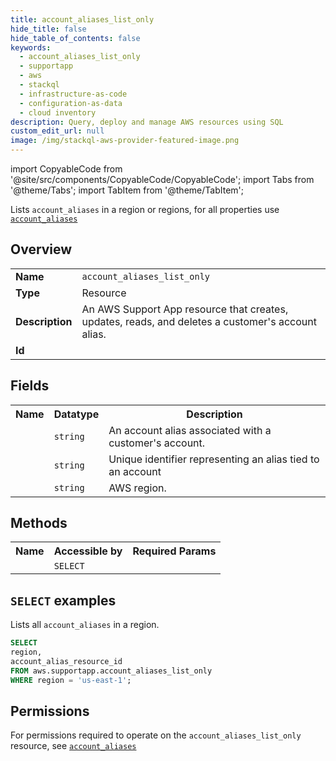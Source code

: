 ```yaml
---
title: account_aliases_list_only
hide_title: false
hide_table_of_contents: false
keywords:
  - account_aliases_list_only
  - supportapp
  - aws
  - stackql
  - infrastructure-as-code
  - configuration-as-data
  - cloud inventory
description: Query, deploy and manage AWS resources using SQL
custom_edit_url: null
image: /img/stackql-aws-provider-featured-image.png
---
```


import CopyableCode from '@site/src/components/CopyableCode/CopyableCode';
import Tabs from '@theme/Tabs';
import TabItem from '@theme/TabItem';

Lists <code>account_aliases</code> in a region or regions, for all properties use <a href="/services/serviceName/account_aliases/"><code>account_aliases</code></a>

## Overview
<table>
<tbody>
<tr><td><b>Name</b></td><td><code>account_aliases_list_only</code></td></tr>
<tr><td><b>Type</b></td><td>Resource</td></tr>
<tr><td><b>Description</b></td><td>An AWS Support App resource that creates, updates, reads, and deletes a customer's account alias.</td></tr>
<tr><td><b>Id</b></td><td><CopyableCode code="aws.supportapp.account_aliases_list_only" /></td></tr>
</tbody>
</table>

## Fields
<table>
<tbody>
<tr><th>Name</th><th>Datatype</th><th>Description</th></tr><tr><td><CopyableCode code="account_alias" /></td><td><code>string</code></td><td>An account alias associated with a customer's account.</td></tr>
<tr><td><CopyableCode code="account_alias_resource_id" /></td><td><code>string</code></td><td>Unique identifier representing an alias tied to an account</td></tr>
<tr><td><CopyableCode code="region" /></td><td><code>string</code></td><td>AWS region.</td></tr>
</tbody>
</table>

## Methods

<table>
<tbody>
  <tr>
    <th>Name</th>
    <th>Accessible by</th>
    <th>Required Params</th>
  </tr>
  <tr>
    <td><CopyableCode code="list_resources" /></td>
    <td><code>SELECT</code></td>
    <td><CopyableCode code="region" /></td>
  </tr>
</tbody>
</table>

## `SELECT` examples
Lists all <code>account_aliases</code> in a region.
```sql
SELECT
region,
account_alias_resource_id
FROM aws.supportapp.account_aliases_list_only
WHERE region = 'us-east-1';
```


## Permissions

For permissions required to operate on the <code>account_aliases_list_only</code> resource, see <a href="/services/supportapp/account_aliases/#permissions"><code>account_aliases</code></a>

